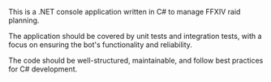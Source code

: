 This is a .NET console application written in C# to manage FFXIV raid planning.

The application should be covered by unit tests and integration tests, with a focus on ensuring the bot's functionality and reliability. 

The code should be well-structured, maintainable, and follow best practices for C# development.
